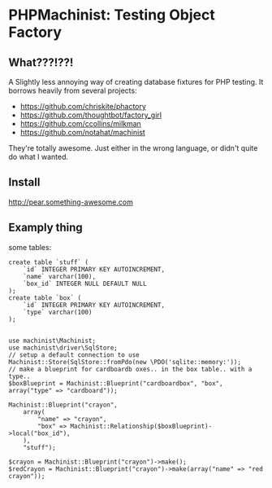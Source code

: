 # PHPMachinist: Testing Object Factory

## What???!??!
A Slightly less annoying way of creating database fixtures for PHP testing. It borrows heavily from
several projects:

* https://github.com/chriskite/phactory
* https://github.com/thoughtbot/factory_girl
* https://github.com/ccollins/milkman
* https://github.com/notahat/machinist

They're totally awesome. Just either in the wrong language, or didn't quite do what I wanted.

## Install
http://pear.something-awesome.com

## Examply thing
some tables:

	create table `stuff` ( 
		`id` INTEGER PRIMARY KEY AUTOINCREMENT, 
		`name` varchar(100), 
		`box_id` INTEGER NULL DEFAULT NULL
    );
    create table `box` (
        `id` INTEGER PRIMARY KEY AUTOINCREMENT,
        `type` varchar(100)
    );


	use machinist\Machinist;
	use machinist\driver\SqlStore;
	// setup a default connection to use
	Machinist::Store(SqlStore::fromPdo(new \PDO('sqlite::memory:'));
	// make a blueprint for cardboardb oxes.. in the box table.. with a type..
	$boxBlueprint = Machinist::Blueprint("cardboardbox", "box", array("type" => "cardboard"));

	Machinist::Blueprint("crayon",
	    array(
	        "name" => "crayon",
	        "box" => Machinist::Relationship($boxBlueprint)->local("box_id"),
	    ),
	    "stuff");

	$crayon = Machinist::Blueprint("crayon")->make();
    $redCrayon = Machinist::Blueprint("crayon")->make(array("name" => "red crayon"));

